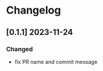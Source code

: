 # Changelog
<!-- https://keepachangelog.com/en/1.0.0/ -->

## [0.1.1]  2023-11-24
### Changed
- fix PR name and commit message
